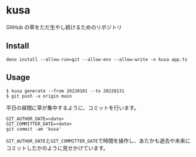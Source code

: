 # kusa

GitHub の草をただ生やし続けるためのリポジトリ

## Install

```
deno install --allow-run=git --allow-env --allow-write -n kusa app.ts
```

## Usage

```
$ kusa generate --from 20220101 --to 20220131
$ git push -u origin main
```

平日の昼間に草が集中するように、コミットを行います。

```
GIT_AUTHOR_DATE=<date>
GIT_COMMITTER_DATE=<date>
git commit -am 'kusa'
```

`GIT_AUTHOR_DATE`と`GIT_COMMITTER_DATE`で時間を操作し、あたかも過去や未来にコミットしたかのように見せかけています。

